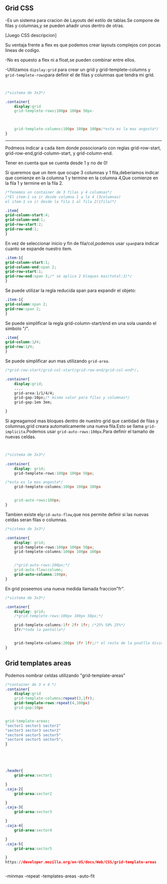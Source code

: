 ## Grid CSS

-Es un sistema para cracion de Layouts del estilo de tablas.Se compone de filas y columnas,y se pueden añadir unos dentro de otras.

[Juego CSS descripcion]

Su ventaja frente a flex es que podemos crear layouts complejos con pocas lineas de codigo.

-No es opuesto a flex ni a float,se pueden combinar entre ellos.

 -Utilizamos `dipslay:grid` para crear un grid y grid-templete-columns y `grid-templete-rows`para definir el de filas y columnas que tendra mi grid.


```css


/*sistema de 3x3*/

.container{
    display:grid
    grid-templete-rows:100px 100px 50px-
     


    grid-templete-columns:100px 100px 100px/*esta es la mas angosta*/
}
```
-----------------------------------------------------

Podmeos indicar a cada item donde posocionarlo con reglas grid-row-start,
grid-row-end,grid-column-start, y grid-column-end.

Tener en cuenta que se cuenta desde 1 y no de 0!

Si queremos que un item que ocupe 3 columnas y 1 fila,deberiamos indicar que comienze en la columna 1 y termine en la columna 4,Que comienze en la fila 1 y termine en la fila 2.

```css
/*Tenemos un container de 3 filas y 4 columnas*/
/*El item-1 va ir desde columna 1 a la 4 (3columnas)
el item-1 va ir desde la fila 1 al fila 2(1fila)*/
```


```css
.item{
grid-column-start:4;
grid-column-end:1;
grid-row-start:2;
grid-row-end:1;
}
```

En vez de seleccionar inicio y fin de fila/col,podemos usar `span`para indicar cuanto se expande nuestro item.

```css
.item-1{
grid-column-start:1;
grid-column-end:span 2;
grid-row-start:1;
grid-row-end:span 3;/* se aplica 2 bloques mas(total:3)*/
}
```

Se puede utilizar la regla reducida span para expandir el objeto:



```css
.item-1{
grid-column:span 2;
grid-row:span 2;
}
```

Se puede simplificar la regla grid-column-start/end en una sola usando el simbolo "/".


```css
.item{
grid-column:1/4;
grid-row:1/4;
}
```
Se puede simplificar aun mas utilizando ``grid-area``.

```css
/*grid-row-start/grid-col-start/grid-row-end/grid-col-end*/.

.container{
    display:grid;
    ....
    grid-area:1/1/4/4;
    grid-gap:10px;/* mismo valor para filas y columnas*/
    grid-gap:1em 3em;

}
```

Si agreagamod mas bloques dentro de nuestro grid que cantidad de filas y columnas,grid creara automaticamente una nueva fila.Esto se llama `grid-implicita`.Podemos usar `grid-auto-rows:100px`.Para definir el tamaño de nuevas celdas.

```css


/*sistema de 3x3*/
 
.container{
    display: grid;
    grid-templete-rows:100px 100px 50px;

/*esta es la mas angosta*/
    grid-templete-columns:100px 100px 100px


    grid-auto-rows:100px;
}
```
Tambien existe el`grid-auto-flow`,que nos permite definir si las nuevas celdas seran filas o columnas.

```css
/*sistema de 3x3*/

.container{
    display: grid;
    grid-templete-rows:100px 100px 50px;
    grid-templete-columns:100px 100px 100px


    /*grid-auto-rows:100px;*/
    grid-auto-flow:column;
    grid-auto-columns:100px;
}
```

En grid poseemos una nueva medida llamada fraccion"fr".

```css
/*sistema de 3x3*/

.container{
    display: grid;
    /*grid-templete-rows:100px 100px 50px;*/

    grid-templete-columns:1fr 2fr 1fr; /*25% 50% 25%*/
    1fr/*toda la pantalla*/


    grid-templete-columns:200px 1fr 1fr;/* el resto de la pnatlla dividida en 2  gracias a "fr".3 columnas 200px y el resto dividido*/.
}
```

## Grid templates areas


Podemos nombrar celdas utilizando "grid-template-areas"

```css
/*container de 3 x 4 */
.container{
    display:grid
    grid-template-columns:repeat(3,1fr);
    grid-template-rows:repeat(4,100px)
    grid-gap:10px


grid-template-areas:
"sector1 sector1 sector2"
"sector3 sector3 sector2"
"sector4 sector5 sector5"
"sector4 sector5 sector5";
}





.header{
    grid-area:sector1

}
.caja-2{
    grid-area:sector2

}
.caja-3{
    grid-area:sector3

}
.caja-4{
    grid-area:sector4

}
.caja-5{
    grid-area:sector5

}
https://developer.mozilla.org/en-US/docs/Web/CSS/grid-template-areas



```

-minmax
-repeat
-templates-areas
-auto-fit 